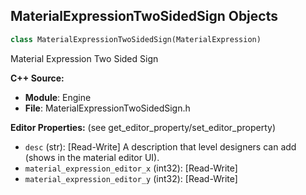 ## MaterialExpressionTwoSidedSign Objects

```python
class MaterialExpressionTwoSidedSign(MaterialExpression)
```

Material Expression Two Sided Sign

**C++ Source:**

- **Module**: Engine
- **File**: MaterialExpressionTwoSidedSign.h

**Editor Properties:** (see get_editor_property/set_editor_property)

- ``desc`` (str):  [Read-Write] A description that level designers can add (shows in the material editor UI).
- ``material_expression_editor_x`` (int32):  [Read-Write]
- ``material_expression_editor_y`` (int32):  [Read-Write]

<a id="unreal.MaterialExpressionUserSceneTexture"></a>